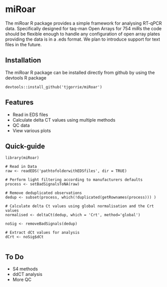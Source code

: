 # miRoar

The miRoar R package provides a simple framework for analysing RT-qPCR data. Specifically designed for taq-man Open Arrays for 754 miRs the code should be flexible enough to handle any configuration of open array plates providing the data is in a .eds format. We plan to introduce support for text files in the future.

## Installation
The miRoar R package can be installed directly from github by using the devtools R package 
```
devtools::install_github('tjgorrie/miRoar')
```

## Features
* Read in EDS files
* Calculate delta CT values using multiple methods
* QC data
* View various plots

## Quick-guide
```
library(miRoar)

# Read in Data
raw <- readEDS('pathtofolderwithEDSfiles', dir = TRUE)

# Perform light filtering according to manufacturers defaults
process <- setBadSignalsToNA(raw)

# Remove deduplicated observations
dedup <- subset(process, which(!duplicated(getRownames(process))) )

# Calculate delta Ct values using global normalisation and the Crt values
normalised <- deltaCt(dedup, which = 'Crt', method='global')

noSig <- removeBadSignals(dedup)

# Extract dCt values for analysis 
dCrt <- noSig$dCt


```

## To Do
* S4 methods
* ddCT analysis
* More QC